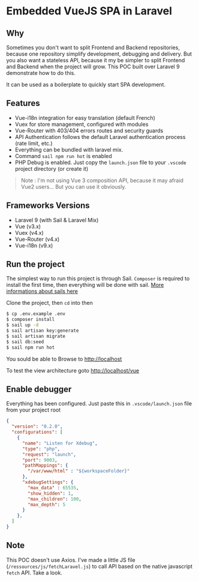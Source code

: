 # Embedded VueJS SPA in Laravel

## Why
Sometimes you don't want to split Frontend and Backend repositories, because one repository simplify development, debugging and delivery. But you also want a stateless API, because it my be simpler to split Frontend and Backend when the project will grow. This POC built over Laravel 9 demonstrate how to do this.

It can be used as a boilerplate to quickly start SPA development.

## Features
- Vue-i18n integration for easy translation (default French)
- Vuex for store management, configured with modules
- Vue-Router with 403/404 errors routes and security guards
- API Authentication follows the default Laravel authentication process (rate limit, etc.)
- Everything can be bundled with laravel mix.
- Command `sail npm run hot` is enabled
- PHP Debug is enabled. Just copy the `launch.json` file to your `.vscode` project directory (or create it)

> Note : I'm not using Vue 3 composition API, because it may afraid Vue2 users... But you can use it obviously.

## Frameworks Versions
- Laravel 9 (with Sail & Laravel Mix)
- Vue (v3.x)
- Vuex (v4.x)
- Vue-Router (v4.x)
- Vue-i18n (v9.x)


## Run the project
The simplest way to run this project is through Sail. `Composer` is required to install the first time, then everything will be done with sail. [More informations about sails here](https://laravel.com/docs/9.x/sail)

Clone the project, then `cd` into then
```bash
$ cp .env.example .env
$ composer install
$ sail up -d
$ sail artisan key:generate
$ sail artisan migrate
$ sail db:seed
$ sail npm run hot
```

You sould be able to Browse to [http://localhost](http://localhost)

To test the view architecture goto [http://localhost/vue](http://localhost/vue)

## Enable debugger
Everything has been configured. Just paste this in `.vscode/launch.json` file from your project root
```json
{
  "version": "0.2.0",
  "configurations": [
    {
      "name": "Listen for Xdebug",
      "type": "php",
      "request": "launch",
      "port": 9003,
      "pathMappings": {
        "/var/www/html" : "${workspaceFolder}"
      },
      "xdebugSettings": {
        "max_data" : 65535,
        "show_hidden": 1,
        "max_children": 100,
        "max_depth": 5
      }
    },
  ]
}
```


## Note
This POC doesn't use Axios. I've made a little JS file (`/ressources/js/fetchLaravel.js`) to call API based on the native javascript `fetch` API. Take a look.
